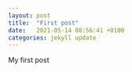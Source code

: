 ```yaml
---
layout: post
title:  "First post"
date:   2021-05-14 08:56:41 +0100
categories: jekyll update
---
```

My first post 

